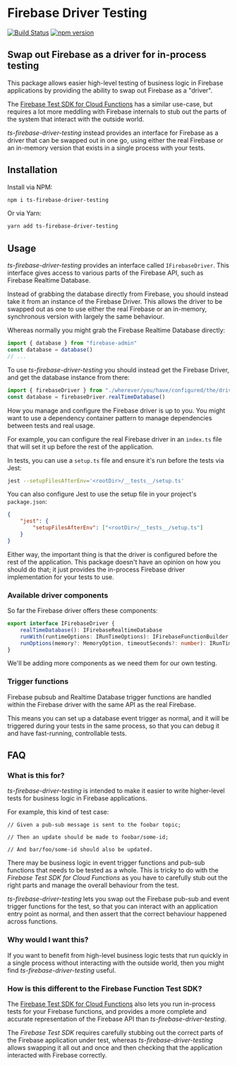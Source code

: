 # Firebase Driver Testing

[![Build Status](https://github.com/github/docs/actions/workflows/build-and-test.yml/badge.svg)](https://github.com/github/docs/actions/workflows/build-and-test.yml/badge.svg)
[![npm version](https://badge.fury.io/js/ts-firebase-driver-testing.svg)](http://badge.fury.io/js/ts-firebase-driver-testing)

## Swap out Firebase as a driver for in-process testing

This package allows easier high-level testing of business logic in Firebase applications by
providing the ability to swap out Firebase as a "driver".

The [Firebase Test SDK for Cloud Functions](https://firebase.google.com/docs/functions/unit-testing)
has a similar use-case, but requires a lot more meddling with Firebase internals to stub out the
parts of the system that interact with the outside world.

_ts-firebase-driver-testing_ instead provides an interface for Firebase as a driver that can be
swapped out in one go, using either the real Firebase or an in-memory version that exists in a
single process with your tests.

## Installation

Install via NPM:

```bash
npm i ts-firebase-driver-testing
```

Or via Yarn:

```bash
yarn add ts-firebase-driver-testing
```

## Usage

_ts-firebase-driver-testing_ provides an interface called `IFirebaseDriver`. This interface gives
access to various parts of the Firebase API, such as Firebase Realtime Database.

Instead of grabbing the database directly from Firebase, you should instead take it from an instance
of the Firebase Driver. This allows the driver to be swapped out as one to use either the real
Firebase or an in-memory, synchronous version with largely the same behaviour.

Whereas normally you might grab the Firebase Realtime Database directly:

```typescript
import { database } from "firebase-admin"
const database = database()
// ...
```

To use _ts-firebase-driver-testing_ you should instead get the Firebase Driver, and get the database
instance from there:

```typescript
import { firebaseDriver } from "./wherever/you/have/configured/the/driver"
const database = firebaseDriver.realTimeDatabase()
```

How you manage and configure the Firebase driver is up to you. You might want to use a dependency
container pattern to manage dependencies between tests and real usage.

For example, you can configure the real Firebase driver in an `index.ts` file that will set it up
before the rest of the application.

In tests, you can use a `setup.ts` file and ensure it's run before the tests via Jest:

```bash
jest --setupFilesAfterEnv='<rootDir>/__tests__/setup.ts'
```

You can also configure Jest to use the setup file in your project's `package.json`:

```json
{
    "jest": {
        "setupFilesAfterEnv": ["<rootDir>/__tests__/setup.ts"]
    }
}
```

Either way, the important thing is that the driver is configured before the rest of the application.
This package doesn't have an opinion on how you should do that; it just provides the in-process
Firebase driver implementation for your tests to use.

### Available driver components

So far the Firebase driver offers these components:

```typescript
export interface IFirebaseDriver {
    realTimeDatabase(): IFirebaseRealtimeDatabase
    runWith(runtimeOptions: IRunTimeOptions): IFirebaseFunctionBuilder
    runOptions(memory?: MemoryOption, timeoutSeconds?: number): IRunTimeOptions
}
```

We'll be adding more components as we need them for our own testing.

### Trigger functions

Firebase pubsub and Realtime Database trigger functions are handled within the Firebase driver with
the same API as the real Firebase.

This means you can set up a database event trigger as normal, and it will be triggered during your
tests in the same process, so that you can debug it and have fast-running, controllable tests.

## FAQ

### What is this for?

_ts-firebase-driver-testing_ is intended to make it easier to write higher-level tests for business
logic in Firebase applications.

For example, this kind of test case:

```gherkin
// Given a pub-sub message is sent to the foobar topic;

// Then an update should be made to foobar/some-id;

// And bar/foo/some-id should also be updated. 
```

There may be business logic in event trigger functions and pub-sub functions that needs to be tested
as a whole. This is tricky to do with the _Firebase Test SDK for Cloud Functions_ as you have to
carefully stub out the right parts and manage the overall behaviour from the test.

_ts-firebase-driver-testing_ lets you swap out the Firebase pub-sub and event trigger functions for the
test, so that you can interact with an application entry point as normal, and then assert that the
correct behaviour happened across functions.

### Why would I want this?

If you want to benefit from high-level business logic tests that run quickly in a single process
without interacting with the outside world, then you might find _ts-firebase-driver-testing_ useful.

### How is this different to the Firebase Function Test SDK?

The [Firebase Test SDK for Cloud Functions](https://firebase.google.com/docs/functions/unit-testing)
also lets you run in-process tests for your Firebase functions, and provides a more complete and
accurate representation of the Firebase API than _ts-firebase-driver-testing_.

The _Firebase Test SDK_ requires carefully stubbing out the correct parts of the Firebase
application under test, whereas _ts-firebase-driver-testing_ allows swapping it all out and once and
then checking that the application interacted with Firebase correctly.


